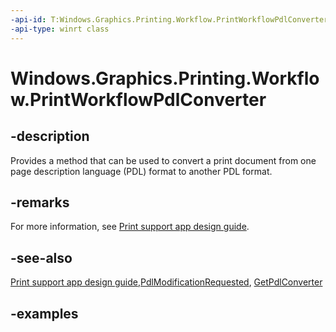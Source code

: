 ```yaml
---
-api-id: T:Windows.Graphics.Printing.Workflow.PrintWorkflowPdlConverter
-api-type: winrt class
---
```


# Windows.Graphics.Printing.Workflow.PrintWorkflowPdlConverter

<!--
public sealed class PrintWorkflowPdlConverter
-->


## -description

Provides a method that can be used to convert a print document from one page description language (PDL) format to another PDL format.

## -remarks

For more information, see [Print support app design guide](/windows-hardware/drivers/devapps/print-support-app-design-guide).

## -see-also

[Print support app design guide](/windows-hardware/drivers/devapps/print-support-app-design-guide),[PdlModificationRequested](printworkflowjobbackgroundsession_pdlmodificationrequested.md), [GetPdlConverter](printworkflowpdlmodificationrequestedeventargs_getpdlconverter_762504533.md)

## -examples


